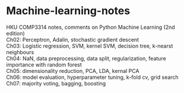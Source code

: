 # Machine-learning-notes
HKU COMP3314 notes, comments on Python Machine Learning (2nd edition)<br/>Ch02: Perceptron, Adalin, stochastic gradient descent<br/>Ch03: Logistic regression, SVM, kernel SVM, decision tree, k-nearst neighbours<br/>Ch04: NaN, data preprocessing, data split, regularization, feature importance with random forest<br/>Ch05: dimensionality reduction, PCA, LDA, kernal PCA<br/>Ch06: model evaluation, hyperparameter tuning, k-fold cv, grid search<br/>Ch07: majority voting, bagging, boosting<br/>
